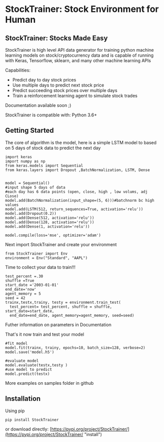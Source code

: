 # StockTrainer: Stock Environment for Human
## StockTrainer: Stocks Made Easy

StockTrainer is high level API data generator for training python machine learning models on stock/cryptocurrency data and is capable of running with Keras, Tensorflow, sklearn, and many other machine learning APIs

Capabilities:

- Predict day to day stock prices
- Use multiple days to predict next stock price
- Predict succeeding stock prices over multiple days
- Train a reinforcement learning agent to simulate stock trades


Documentation available soon ;)

StockTrainer is compatible with: Python 3.6+

## Getting Started
The core of algorithm is the model, here is a simple LSTM model to based on 5 days of stock data to predict the next day

	import keras
	import numpy as np
	from keras.models import Sequential
	from keras.layers import Dropout ,BatchNormalization, LSTM, Dense 

  
	model = Sequential()
	#input shape 5 days of data 
	#each day has 6 data points (open, close, high , low volums, adj CLose)
	model.add(BatchNormalization(input_shape=(5, 6)))#batchnorm bc high values
    model.add(LSTM(512, return_sequences=True, activation='relu'))
    model.add(Dropout(0.2))
    model.add(Dense(512, activation='relu'))
	model.add(Dense(128, activation='relu'))	
    model.add(Dense(1, activation='relu'))

    model.compile(loss='mse', optimizer='adam')

Next import StockTrainer and create your environment
 
    from StockTrainer import Env
    environment = Env("Standard", "AAPL")

Time to collect your data to train!!!

	test_percent =.30
	shuffle =True
	start_date ='2003-01-01'
	end_date='now'
	agent_memory = 5
	seed = 42
	trainx,testx,trainy, testy = environment.train_test(
      test_percent= test_percent, shuffle = shuffle, start_date=start_date, 
      end_date=end_date, agent_memory=agent_memory, seed=seed)

Futher information on parameters in Documentation 


That's it now train and test your model
	
	#fit model
    model.fit(trainx, trainy, epochs=10, batch_size=128, verbose=2)
    model.save('model.h5')

    #evaluate model
    model.evaluate(testx,testy )
    #use model to predict
    model.predict(testx)

More examples on samples folder in github

## Installation

Using pip
	
	pip install StockTrainer

or download directly: [https://pypi.org/project/StockTrainer/](https://pypi.org/project/StockTrainer/ "install") 
